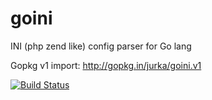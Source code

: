 goini
=====

INI (php zend like) config parser for Go lang

Gopkg v1 import: http://gopkg.in/jurka/goini.v1

[![Build Status](https://travis-ci.org/jurka/goini.png)](https://travis-ci.org/jurka/goini)

